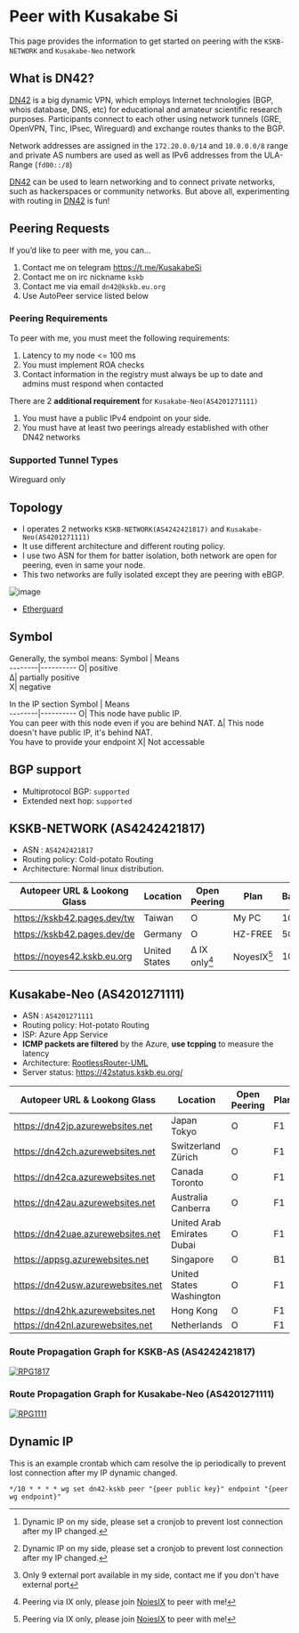 # Peer with Kusakabe Si
This page provides the information to get started on peering with the `KSKB-NETWORK` and `Kusakabe-Neo`  network

## What is DN42?

[DN42](https://lantian.pub/en/article/modify-website/dn42-experimental-network-2020.lantian/) is a big dynamic VPN, which employs Internet technologies (BGP, whois database, DNS, etc) for educational and amateur scientific research purposes. Participants connect to each other using network tunnels (GRE, OpenVPN, Tinc, IPsec, Wireguard) and exchange routes thanks to the BGP. 

Network addresses are assigned in the `172.20.0.0/14` and `10.0.0.0/8` range and private AS numbers are used as well as IPv6 addresses from the ULA-Range (`fd00::/8`) 

[DN42](https://lantian.pub/en/article/modify-website/dn42-experimental-network-2020.lantian/) can be used to learn networking and to connect private networks, such as hackerspaces or community networks. But above all, experimenting with routing in [DN42](https://lantian.pub/en/article/modify-website/dn42-experimental-network-2020.lantian/) is fun!

## Peering Requests

If you’d like to peer with me, you can...
1. Contact me on telegram https://t.me/KusakabeSi
2. Contact me on irc nickname `kskb`
3. Contact me via email `dn42@kskb.eu.org`
4. Use AutoPeer service listed below

### Peering Requirements
To peer with me, you must meet the following requirements:

1. Latency to my node <= 100 ms
1. You must implement ROA checks
2. Contact information in the registry must always be up to date and admins must respond when contacted

There are 2 **additional requirement** for `Kusakabe-Neo(AS4201271111)`

1. You must have a public IPv4 endpoint on your side.
2. You must have at least two peerings already established with other DN42 networks

### Supported Tunnel Types

Wireguard only

## Topology

* I operates 2 networks `KSKB-NETWORK(AS4242421817)` and `Kusakabe-Neo(AS4201271111)`
* It use different architecture and different routing policy.  
* I use two ASN for them for batter isolation, both network are open for peering, even in same your node.  
* This two networks are fully isolated except they are peering with eBGP.

![image](https://user-images.githubusercontent.com/73118488/141317915-985c2c12-4cad-4956-a622-67123023de5d.png)

* [Etherguard](https://github.com/KusakabeSi/EtherGuard-VPN)

## Symbol

Generally, the symbol means: 
Symbol  | Means             
--------|----------
O| positive  
Δ| partially positive  
X| negative  

In the IP section
Symbol  | Means             
--------|----------
O| This node have public IP. <br>You can peer with this node even if you are behind NAT.
Δ| This node doesn't have public IP, it's behind NAT.<br>You have to provide your endpoint
X| Not accessable

## BGP support
* Multiprotocol BGP: `supported`
* Extended next hop: `supported`

## KSKB-NETWORK (AS4242421817)
* ASN : `AS4242421817`
* Routing policy: Cold-potato Routing
* Architecture: Normal linux distribution.

Autopeer URL & Lookong Glass     | Location                     | Open Peering | Plan    |Bandwidth|IPv4 |IPv6 |
---------------------------------|------------------------------|--------------|---------|---------|-----|-----|
https://kskb42.pages.dev/tw      | Taiwan                       | O            | My PC   | 100mbps | O[^dynamicip]  | O[^dynamicip]  |
https://kskb42.pages.dev/de      | Germany                      | O            | HZ-FREE | 500mbps | Δ[^limitedport]  | Δ   |
https://noyes42.kskb.eu.org      | United States                | Δ IX only[^noyexix]  | NoyesIX[^noyexix] | 100mbps | X  | X   |

## Kusakabe-Neo (AS4201271111)
* ASN : `AS4201271111`
* Routing policy: Hot-potato Routing
* ISP: Azure App Service
* **ICMP packets are filtered** by the Azure, **use tcpping** to measure the latency
* Architecture: [RootlessRouter-UML](https://github.com/KusakabeSi/RootlessRouter-UML/)
* Server status: https://42status.kskb.eu.org/

Autopeer URL & Lookong Glass     | Location                     | Open Peering | Plan   |Bandwidth |IPv4 |IPv6 |
---------------------------------|------------------------------|--------------|--------|--------- |-----|-----|
https://dn42jp.azurewebsites.net |Japan Tokyo                   | O            | F1     | 2mbps    | Δ   | X   |
https://dn42ch.azurewebsites.net |Switzerland Zürich            | O            | F1     | 2mbps    | Δ   | X   |
https://dn42ca.azurewebsites.net |Canada Toronto                | O            | F1     | 2mbps    | Δ   | X   |
https://dn42au.azurewebsites.net |Australia Canberra            | O            | F1     | 2mbps    | Δ   | X   |
https://dn42uae.azurewebsites.net|United Arab Emirates Dubai    | O            | F1     | 2mbps    | Δ   | X   |
https://appsg.azurewebsites.net  |Singapore                     | O            | B1     | 100mbps  | Δ   | X   |
https://dn42usw.azurewebsites.net|United States Washington      | O            | F1     | 2mbps    | Δ   | X   |          
https://dn42hk.azurewebsites.net |Hong Kong                     | O            | F1     | 2mbps    | Δ   | X   |          
https://dn42nl.azurewebsites.net |Netherlands                   | O            | F1     | 2mbps    | Δ   | X   |               

### Route Propagation Graph for KSKB-AS (AS4242421817)
[![RPG1817](https://bgp-api.strexp.net/as_graph/AS4242421817)](https://bgp42.strexp.net/asInfo/4242421817)

### Route Propagation Graph for Kusakabe-Neo (AS4201271111)
[![RPG1111](https://bgp-api.strexp.net/as_graph/AS4201271111)](https://bgp42.strexp.net/asInfo/4201271111)

## Dynamic IP

This is an example crontab which cam resolve the ip periodically to prevent lost connection after my IP dynamic changed.
```
*/10 * * * * wg set dn42-kskb peer "{peer public key}" endpoint "{peer wg endpoint}"
```

[^dynamicip]: Dynamic IP on my side, please set a cronjob to prevent lost connection after my IP changed.
[^limitedport]: Only 9 external port available in my side, contact me if you don't have external port
[^noyexix]: Peering via IX only, please join [NoiesIX](https://piao.nicholas.wang/) to peer with me!
